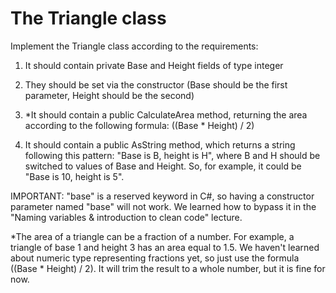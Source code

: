 # The Triangle class
Implement the Triangle class according to the requirements:

1. It should contain private Base and Height fields of type integer

2. They should be set via the constructor (Base should be the first parameter, Height should be the second)

3. *It should contain a public CalculateArea method, returning the area according to the following formula: ((Base * Height) / 2)   

4. It should contain a public AsString method, which returns a string following this pattern: "Base is B, height is H", where B and H should be switched to values of Base and Height. So, for example, it could be "Base is 10, height is 5".

IMPORTANT: "base" is a reserved keyword in C#, so having a constructor parameter named "base" will not work. We learned how to bypass it in the "Naming variables & introduction to clean code" lecture.



*The area of a triangle can be a fraction of a number. For example, a triangle of base 1 and height 3 has an area equal to 1.5. We haven't learned about numeric type representing fractions yet, so just use the formula  ((Base * Height) / 2). It will trim the result to a whole number, but it is fine for now.